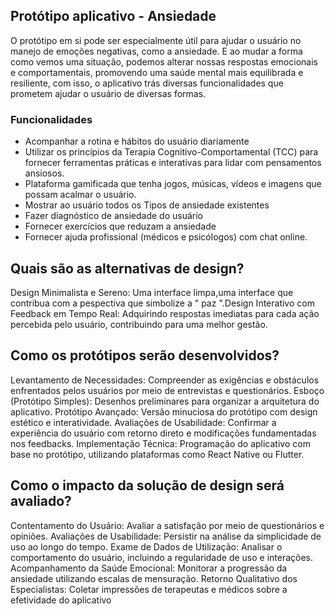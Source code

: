 ## Protótipo aplicativo - Ansiedade 
O protótipo em si pode ser especialmente útil para ajudar o usuário no manejo de emoções negativas, como a ansiedade. E ao mudar a forma como vemos uma situação, podemos alterar nossas respostas emocionais e comportamentais, promovendo uma saúde mental mais equilibrada e resiliente, com isso, o aplicativo trás diversas funcionalidades que prometem ajudar o usuário de diversas formas. 
### Funcionalidades
* Acompanhar a rotina e hábitos do usuário diariamente 
* Utilizar os princípios da Terapia Cognitivo-Comportamental (TCC) para fornecer ferramentas práticas e interativas para lidar com pensamentos ansiosos.
* Plataforma gamificada que tenha jogos, músicas, vídeos e imagens que possam acalmar o usuário.
* Mostrar ao usuário todos os Tipos de ansiedade existentes
* Fazer diagnóstico de ansiedade do usuário
* Fornecer exercícios que reduzam a ansiedade
* Fornecer ajuda profissional (médicos e psicólogos) com chat online.

## Quais são as alternativas de design?
Design Minimalista e Sereno: Uma interface limpa,uma interface que contribua com a pespectiva que simbolize a " paz ".Design Interativo com Feedback em Tempo Real: Adquirindo respostas imediatas para cada ação percebida pelo usuário, contribuindo para uma melhor gestão.
## Como os protótipos serão desenvolvidos?
Levantamento de Necessidades: Compreender as exigências e obstáculos enfrentados pelos usuários por meio de entrevistas e questionários. Esboço (Protótipo Simples): Desenhos preliminares para organizar a arquitetura do aplicativo. Protótipo Avançado: Versão minuciosa do protótipo com design estético e interatividade. Avaliações de Usabilidade: Confirmar a experiência do usuário com retorno direto e modificações fundamentadas nos feedbacks. Implementação Técnica: Programação do aplicativo com base no protótipo, utilizando plataformas como React Native ou Flutter.
## Como o impacto da solução de design será avaliado?
Contentamento do Usuário: Avaliar a satisfação por meio de questionários e opiniões. Avaliações de Usabilidade: Persistir na análise da simplicidade de uso ao longo do tempo. Exame de Dados de Utilização: Analisar o comportamento do usuário, incluindo a regularidade de uso e interações. Acompanhamento da Saúde Emocional: Monitorar a progressão da ansiedade utilizando escalas de mensuração. Retorno Qualitativo dos Especialistas: Coletar impressões de terapeutas e médicos sobre a efetividade do aplicativo





